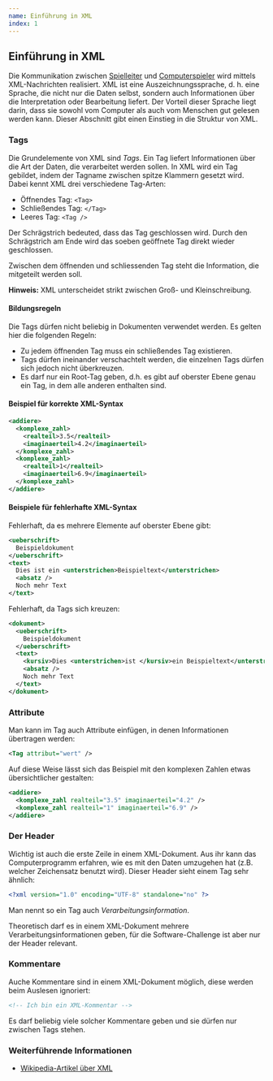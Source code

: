 ```yaml
---
name: Einführung in XML
index: 1
---
```


## Einführung in XML

Die Kommunikation zwischen [Spielleiter](glossary/server)
und [Computerspieler](glossary/player)
wird mittels XML-Nachrichten realisiert.
XML ist eine Auszeichnungssprache, d. h. eine Sprache,
die nicht nur die Daten selbst, sondern auch Informationen über die Interpretation oder Bearbeitung liefert.
Der Vorteil dieser Sprache liegt darin,
dass sie sowohl vom Computer als auch vom Menschen gut gelesen werden kann.
Dieser Abschnitt gibt einen Einstieg in die Struktur von XML.

### Tags

Die Grundelemente von XML sind _Tags_.
Ein Tag liefert Informationen über die Art der Daten, die verarbeitet werden sollen.
In XML wird ein Tag gebildet, indem der Tagname zwischen spitze Klammern gesetzt wird.
Dabei kennt XML drei verschiedene Tag-Arten:

-   Öffnendes Tag: `<Tag>`
-   Schließendes Tag: `</Tag>`
-   Leeres Tag: `<Tag />`

Der Schrägstrich bedeuted, dass das Tag geschlossen wird.
Durch den Schrägstrich am Ende wird das soeben geöffnete Tag direkt wieder geschlossen.

Zwischen dem öffnenden und schliessenden Tag steht die Information, die mitgeteilt werden soll.

**Hinweis:** XML unterscheidet strikt zwischen Groß- und Kleinschreibung.

#### Bildungsregeln

Die Tags dürfen nicht beliebig in Dokumenten verwendet werden.
Es gelten hier die folgenden Regeln:

-   Zu jedem öffnenden Tag muss ein schließendes Tag existieren.
-   Tags dürfen ineinander verschachtelt werden, die einzelnen Tags dürfen sich jedoch nicht überkreuzen.
-   Es darf nur ein Root-Tag geben, d.h. es gibt auf oberster Ebene genau ein Tag, in dem alle anderen enthalten sind.

#### Beispiel für korrekte XML-Syntax

```xml
<addiere>
  <komplexe_zahl>
    <realteil>3.5</realteil>
    <imaginaerteil>4.2</imaginaerteil>
  </komplexe_zahl>
  <komplexe_zahl>
    <realteil>1</realteil>
    <imaginaerteil>6.9</imaginaerteil>
  </komplexe_zahl>
</addiere>
```

#### Beispiele für fehlerhafte XML-Syntax

Fehlerhaft, da es mehrere Elemente auf oberster Ebene gibt:

```xml
<ueberschrift>
  Beispieldokument
</ueberschrift>
<text>
  Dies ist ein <unterstrichen>Beispieltext</unterstrichen>
  <absatz />
  Noch mehr Text
</text>
```

Fehlerhaft, da Tags sich kreuzen:

```xml
<dokument>
  <ueberschrift>
    Beispieldokument
  </ueberschrift>
  <text>
    <kursiv>Dies <unterstrichen>ist </kursiv>ein Beispieltext</unterstrichen>
    <absatz />
    Noch mehr Text
  </text>
</dokument>
```

### Attribute

Man kann im Tag auch Attribute einfügen, in denen Informationen übertragen werden:

```xml
<Tag attribut="wert" />
```

Auf diese Weise lässt sich das Beispiel mit den komplexen Zahlen etwas übersichtlicher gestalten:

```xml
<addiere>
  <komplexe_zahl realteil="3.5" imaginaerteil="4.2" />
  <komplexe_zahl realteil="1" imaginaerteil="6.9" />
</addiere>
```

### Der Header

Wichtig ist auch die erste Zeile in einem XML-Dokument.
Aus ihr kann das Computerprogramm erfahren, wie es mit den Daten umzugehen hat (z.B. welcher Zeichensatz benutzt wird).
Dieser Header sieht einem Tag sehr ähnlich:

```xml
<?xml version="1.0" encoding="UTF-8" standalone="no" ?>
```

Man nennt so ein Tag auch _Verarbeitungsinformation_.

Theoretisch darf es in einem XML-Dokument mehrere Verarbeitungsinformationen geben,
für die Software-Challenge ist aber nur der Header relevant.

### Kommentare

Auche Kommentare sind in einem XML-Dokument möglich, diese werden beim Auslesen ignoriert:

```xml
<!-- Ich bin ein XML-Kommentar -->
```

Es darf beliebig viele solcher Kommentare geben und sie dürfen nur zwischen Tags stehen.

### Weiterführende Informationen

-   [Wikipedia-Artikel über XML](https://de.wikipedia.org/wiki/Extensible_Markup_Language)
